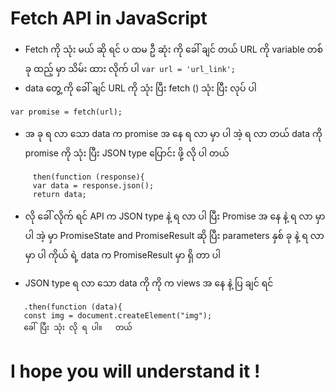 # Fetch API in JavaScript

-  Fetch ကို သုံး မယ် ဆို ရင် ပ ထမ ဦ ဆုံး ကို ခေါ် ချင် တယ် URL ကို variable တစ် ခု ထည့် မှာ သိမ်း ထား လိုက် ပါ
``` var url = 'url_link'; ```
-    data တွေ့ ကို ခေါ် ချင် URL ကို သုံး ပြီး fetch () သုံး ပြီး လုပ် ပါ

``` var promise = fetch(url); ```

- အ ခု ရ လာ သော data က promise အ နေ ရ လာ မှာ ပါ အဲ့ ရ လာ တယ် data ကို  promise ကို သုံး ပြီး JSON type ‌ပြောင်း ဖို့ လို ပါ တယ်


```
     then(function (response){
     var data = response.json();
     return data;

```


- လို ခေါ် လိုက် ရင် API က JSON type ‌နဲ့ ရ လာ ပါ ပြီး Promise အ နေ  နဲ့ ရ လာ မှာ ပါ အဲ့ မှာ PromiseState and PromiseResult ဆို ပြီး parameters နှစ် ခု နဲ့ ရ လာ မှာ ပါ ကိုယ် ရဲ့ data က PromiseResult မှာ ရှိ တာ ပါ

- JSON type ရ လာ သော data ကို ကို က views အ နေ နဲ့ ပြ ချင် ရင် 

```
   .then(function (data){
   const img = document.createElement("img");
   ခေါ် ပြီး သုံး လို ရ ပါ။   တယ်
```


# I hope you will understand it !

